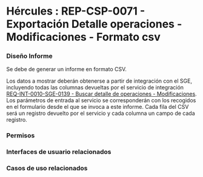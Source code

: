 # Hércules : REP\-CSP\-0071 \- Exportación Detalle operaciones \- Modificaciones \- Formato csv







### Diseño Informe

Se debe de generar un informe en formato CSV.

Los datos a mostrar deberán obtenerse a partir de integración con el SGE, incluyendo todas las columnas devueltas por el servicio de integración [REQ\-INT\-0010\-SGE\-0139 \- Buscar detalle de operaciones \- Modificaciones](/hercules/sgi-sistema-de-gestion-de-investigacion/requisitos-y-analisis-funcional/analisis-funcional-sgi-hercules/gen-aspectos-generales/int-requisitos-de-integracion/req-int-0010-sge-integracion-con-sistema-de-gestion-economica/req-int-0010-sge-0139-buscar-detalle-de-operaciones-modificaciones.md "/hercules/sgi-sistema-de-gestion-de-investigacion/requisitos-y-analisis-funcional/analisis-funcional-sgi-hercules/gen-aspectos-generales/int-requisitos-de-integracion/req-int-0010-sge-integracion-con-sistema-de-gestion-economica/req-int-0010-sge-0139-buscar-detalle-de-operaciones-modificaciones.md"). Los parámetros de entrada al servicio se corresponderán con los recogidos en el formulario desde el que se invoca a este informe. Cada fila del CSV será un registro devuelto por el servicio y cada columna un campo de cada registro.

### Permisos

  








### Interfaces de usuario relacionados







### Casos de uso relacionados









